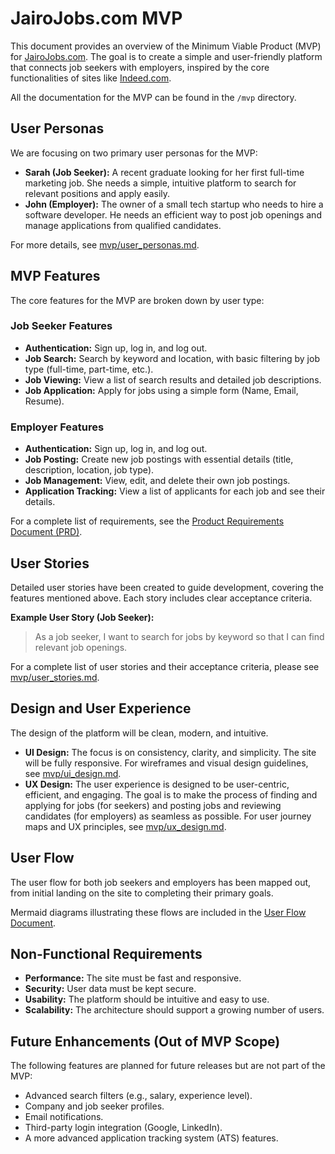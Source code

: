 
# JairoJobs.com MVP

This document provides an overview of the Minimum Viable Product (MVP) for [JairoJobs.com](https://jairojobs.com). The goal is to create a simple and user-friendly platform that connects job seekers with employers, inspired by the core functionalities of sites like [Indeed.com](https://www.indeed.com).

All the documentation for the MVP can be found in the `/mvp` directory.

## User Personas

We are focusing on two primary user personas for the MVP:

*   **Sarah (Job Seeker):** A recent graduate looking for her first full-time marketing job. She needs a simple, intuitive platform to search for relevant positions and apply easily.
*   **John (Employer):** The owner of a small tech startup who needs to hire a software developer. He needs an efficient way to post job openings and manage applications from qualified candidates.

For more details, see [mvp/user_personas.md](mvp/user_personas.md).

## MVP Features

The core features for the MVP are broken down by user type:

### Job Seeker Features

*   **Authentication:** Sign up, log in, and log out.
*   **Job Search:** Search by keyword and location, with basic filtering by job type (full-time, part-time, etc.).
*   **Job Viewing:** View a list of search results and detailed job descriptions.
*   **Job Application:** Apply for jobs using a simple form (Name, Email, Resume).

### Employer Features

*   **Authentication:** Sign up, log in, and log out.
*   **Job Posting:** Create new job postings with essential details (title, description, location, job type).
*   **Job Management:** View, edit, and delete their own job postings.
*   **Application Tracking:** View a list of applicants for each job and see their details.

For a complete list of requirements, see the [Product Requirements Document (PRD)](mvp/mvp.md).

## User Stories

Detailed user stories have been created to guide development, covering the features mentioned above. Each story includes clear acceptance criteria.

**Example User Story (Job Seeker):**
> As a job seeker, I want to search for jobs by keyword so that I can find relevant job openings.

For a complete list of user stories and their acceptance criteria, please see [mvp/user_stories.md](mvp/user_stories.md).

## Design and User Experience

The design of the platform will be clean, modern, and intuitive.

*   **UI Design:** The focus is on consistency, clarity, and simplicity. The site will be fully responsive. For wireframes and visual design guidelines, see [mvp/ui_design.md](mvp/ui_design.md).
*   **UX Design:** The user experience is designed to be user-centric, efficient, and engaging. The goal is to make the process of finding and applying for jobs (for seekers) and posting jobs and reviewing candidates (for employers) as seamless as possible. For user journey maps and UX principles, see [mvp/ux_design.md](mvp/ux_design.md).

## User Flow

The user flow for both job seekers and employers has been mapped out, from initial landing on the site to completing their primary goals.

Mermaid diagrams illustrating these flows are included in the [User Flow Document](mvp/user_flow.md).

## Non-Functional Requirements

*   **Performance:** The site must be fast and responsive.
*   **Security:** User data must be kept secure.
*   **Usability:** The platform should be intuitive and easy to use.
*   **Scalability:** The architecture should support a growing number of users.

## Future Enhancements (Out of MVP Scope)

The following features are planned for future releases but are not part of the MVP:

*   Advanced search filters (e.g., salary, experience level).
*   Company and job seeker profiles.
*   Email notifications.
*   Third-party login integration (Google, LinkedIn).
*   A more advanced application tracking system (ATS) features.

